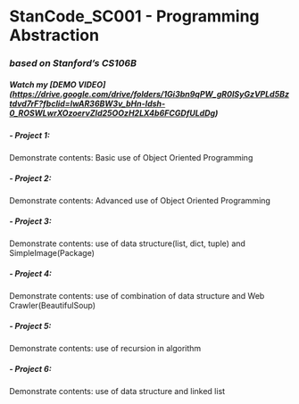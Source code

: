 # StanCode_SC001 - Programming Abstraction
### *based on Stanford’s CS106B*
##### Watch my *[DEMO VIDEO]*(https://drive.google.com/drive/folders/1Gi3bn9qPW_gR0ISyGzVPLd5Bztdvd7rF?fbclid=IwAR36BW3v_bHn-Idsh-0_ROSWLwrXOzoervZId25OOzH2LX4b6FCGDfULdDg)

##### - Project 1: 
Demonstrate contents: Basic use of Object Oriented Programming 
##### - Project 2:
Demonstrate contents: Advanced use of Object Oriented Programming 
##### - Project 3:
Demonstrate contents: use of data structure(list, dict, tuple) and SimpleImage(Package)
##### - Project 4:
Demonstrate contents: use of combination of data structure and Web Crawler(BeautifulSoup)
##### - Project 5:
Demonstrate contents: use of recursion in algorithm
##### - Project 6:
Demonstrate contents: use of data structure and linked list
